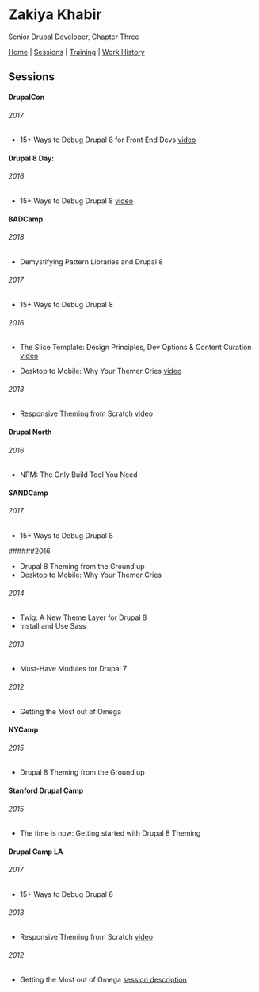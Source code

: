 # Zakiya Khabir
Senior Drupal Developer, Chapter Three

[Home](README.md) | [Sessions](sessions.md) | [Training](training.md) | [Work History](history.md)

## Sessions

#### DrupalCon
###### 2017 
* 15+ Ways to Debug Drupal 8 for Front End Devs [video](https://2017.badcamp.net/session/coding-development/intermediate/15-ways-debug-drupal-8-front-end-devs)

#### Drupal 8 Day: 
###### 2016 
* 15+ Ways to Debug Drupal 8
[video](https://www.youtube.com/watch?v=vcq3TBfWf2w)

#### BADCamp 
###### 2018
* Demystifying Pattern Libraries and Drupal 8

###### 2017
* 15+ Ways to Debug Drupal 8

###### 2016 
* The Slice Template: Design Principles, Dev Options & Content Curation [video](https://2016.badcamp.net/session/slice-template-design-principles-dev-options-content-curation)

* Desktop to Mobile: Why Your Themer Cries [video](https://www.youtube.com/watch?v=piXjE0vmDA4)

###### 2013
* Responsive Theming from Scratch [video](https://archive.org/details/ResponsiveTheming_201311)

#### Drupal North
###### 2016 
* NPM: The Only Build Tool You Need

#### SANDCamp 
###### 2017 
* 15+ Ways to Debug Drupal 8

######2016 
* Drupal 8 Theming from the Ground up
* Desktop to Mobile: Why Your Themer Cries

###### 2014 
* Twig: A New Theme Layer for Drupal 8
* Install and Use Sass

###### 2013 
* Must-Have Modules for Drupal 7

###### 2012
* Getting the Most out of Omega


#### NYCamp 
###### 2015 
* Drupal 8 Theming from the Ground up

#### Stanford Drupal Camp 
###### 2015 
* The time is now: Getting started with Drupal 8 Theming 


#### Drupal Camp LA 
###### 2017 
* 15+ Ways to Debug Drupal 8

###### 2013 
* Responsive Theming from Scratch
[video](http://replay.uci.edu/clients/drupal/Drupal_Theming_From_Scratch_-_MP4_with_Smart_Player_(Large)_-_20130713_08.03.46PM.html)

###### 2012 
* Getting the Most out of Omega
[session description](http://2012.drupalcampla.com/sessions/getting-most-out-omega)


<!-- Global site tag (gtag.js) - Google Analytics -->
<script async src="https://www.googletagmanager.com/gtag/js?id=UA-112629372-1"></script>
<script>
  window.dataLayer = window.dataLayer || [];
  function gtag(){dataLayer.push(arguments);}
  gtag('js', new Date());

  gtag('config', 'UA-112629372-1');
</script>